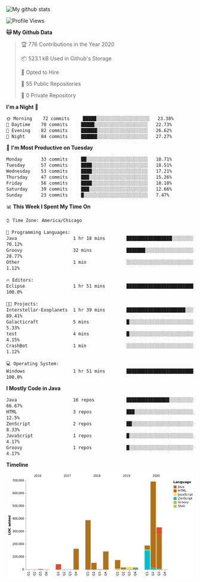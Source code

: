 ![My github stats](https://github-readme-stats.vercel.app/api?username=romvoid95&theme=gruvbox&include_all_commits=true&show_icons=true")

<!--START_SECTION:waka-->
![Profile Views](http://img.shields.io/badge/Profile%20Views-67-blue)

**🐱 My Github Data** 

> 🏆 776 Contributions in the Year 2020
 > 
> 📦 523.1 kB Used in Github's Storage 
 > 
> 💼 Opted to Hire
 > 
> 📜 55 Public Repositories
 > 
> 🔑 0 Private Repository 
 > 
**I'm a Night 🦉** 

```text
🌞 Morning    72 commits     █████░░░░░░░░░░░░░░░░░░░░   23.38% 
🌆 Daytime    70 commits     █████░░░░░░░░░░░░░░░░░░░░   22.73% 
🌃 Evening    82 commits     ██████░░░░░░░░░░░░░░░░░░░   26.62% 
🌙 Night      84 commits     ██████░░░░░░░░░░░░░░░░░░░   27.27%

```
📅 **I'm Most Productive on Tuesday** 

```text
Monday       33 commits     ██░░░░░░░░░░░░░░░░░░░░░░░   10.71% 
Tuesday      57 commits     ████░░░░░░░░░░░░░░░░░░░░░   18.51% 
Wednesday    53 commits     ████░░░░░░░░░░░░░░░░░░░░░   17.21% 
Thursday     47 commits     ███░░░░░░░░░░░░░░░░░░░░░░   15.26% 
Friday       56 commits     ████░░░░░░░░░░░░░░░░░░░░░   18.18% 
Saturday     39 commits     ███░░░░░░░░░░░░░░░░░░░░░░   12.66% 
Sunday       23 commits     █░░░░░░░░░░░░░░░░░░░░░░░░   7.47%

```


📊 **This Week I Spent My Time On** 

```text
⌚︎ Time Zone: America/Chicago

💬 Programming Languages: 
Java                     1 hr 18 mins        █████████████████░░░░░░░░   70.12% 
Groovy                   32 mins             ███████░░░░░░░░░░░░░░░░░░   28.77% 
Other                    1 min               ░░░░░░░░░░░░░░░░░░░░░░░░░   1.12%

🔥 Editors: 
Eclipse                  1 hr 51 mins        █████████████████████████   100.0%

🐱‍💻 Projects: 
Interstellar-Exoplanets  1 hr 39 mins        ██████████████████████░░░   89.41% 
Galacticraft             5 mins              █░░░░░░░░░░░░░░░░░░░░░░░░   5.33% 
test                     4 mins              █░░░░░░░░░░░░░░░░░░░░░░░░   4.15% 
CrashBot                 1 min               ░░░░░░░░░░░░░░░░░░░░░░░░░   1.12%

💻 Operating System: 
Windows                  1 hr 51 mins        █████████████████████████   100.0%

```

**I Mostly Code in Java** 

```text
Java                     16 repos            ████████████████░░░░░░░░░   66.67% 
HTML                     3 repos             ███░░░░░░░░░░░░░░░░░░░░░░   12.5% 
ZenScript                2 repos             ██░░░░░░░░░░░░░░░░░░░░░░░   8.33% 
JavaScript               1 repos             █░░░░░░░░░░░░░░░░░░░░░░░░   4.17% 
Groovy                   1 repos             █░░░░░░░░░░░░░░░░░░░░░░░░   4.17%

```


**Timeline**

![Chart not found](https://github.com/ROMVoid95/ROMVoid95/blob/master/charts/bar_graph.png) 


<!--END_SECTION:waka-->
